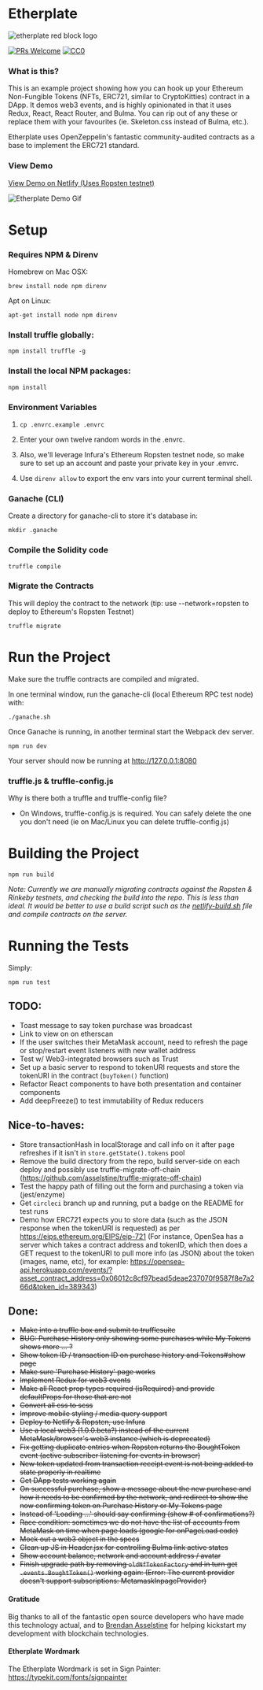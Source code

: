 # Etherplate

![etherplate red block logo](https://raw.githubusercontent.com/chuckbergeron/etherplate/master/app/images/logos/etherplate-logo--red--lg.png)

[![PRs Welcome](https://img.shields.io/badge/PRs-welcome-brightgreen.svg)](http://makeapullrequest.com) [![CC0](https://img.shields.io/badge/license-CC0-green.svg)](https://creativecommons.org/publicdomain/zero/1.0/)

### What is this?

This is an example project showing how you can hook up your Ethereum Non-Fungible Tokens (NFTs, ERC721, similar to CryptoKitties) contract in a DApp. It demos web3 events, and is highly opinionated in that it uses Redux, React, React Router, and Bulma. You can rip out of any these or replace them with your favourites (ie. Skeleton.css instead of Bulma, etc.).

Etherplate uses OpenZeppelin's fantastic community-audited contracts as a base to implement the ERC721 standard.

### View Demo

[View Demo on Netlify (Uses Ropsten testnet)](http://etherplate.netlify.com/)

![Etherplate Demo Gif](https://raw.githubusercontent.com/chuckbergeron/etherplate/master/app/images/etherplate-demo.gif)

# Setup

### Requires NPM & Direnv

Homebrew on Mac OSX:

`brew install node npm direnv`

Apt on Linux:

`apt-get install node npm direnv`

### Install truffle globally:

`npm install truffle -g`

### Install the local NPM packages:

`npm install`

### Environment Variables

1. `cp .envrc.example .envrc`

2. Enter your own twelve random words in the .envrc.

3. Also, we'll leverage Infura's Ethereum Ropsten testnet node, so make sure to set up an account and paste your private key in your .envrc.

4. Use `direnv allow` to export the env vars into your current terminal shell.

### Ganache (CLI)

Create a directory for ganache-cli to store it's database in:

`mkdir .ganache`

### Compile the Solidity code

`truffle compile`

### Migrate the Contracts

This will deploy the contract to the network (tip: use --network=ropsten to deploy to Ethereum's Ropsten Testnet)

`truffle migrate`

# Run the Project

Make sure the truffle contracts are compiled and migrated.

In one terminal window, run the ganache-cli (local Ethereum RPC test node) with:

`./ganache.sh`

Once Ganache is running, in another terminal start the Webpack dev server.

`npm run dev`

Your server should now be running at http://127.0.0.1:8080

### truffle.js & truffle-config.js

Why is there both a truffle and truffle-config file?

* On Windows, truffle-config.js is required. You can safely delete the one you don't need (ie on Mac/Linux you can delete truffle-config.js)

# Building the Project

`npm run build`

*Note: Currently we are manually migrating contracts against the Ropsten & Rinkeby testnets, and checking the build into the repo. This is less than ideal. It would be better to use a build script such as the [netlify-build.sh](https://github.com/chuckbergeron/etherplate/blob/master/netlify-build.sh) file and compile contracts on the server.*

# Running the Tests

Simply:

`npm run test`


## TODO:

* Toast message to say token purchase was broadcast
* Link to view on on etherscan
* If the user switches their MetaMask account, need to refresh the page or stop/restart event listeners with new wallet address
* Test w/ Web3-integrated browsers such as Trust
* Set up a basic server to respond to tokenURI requests and store the tokenURI in the contract (`buyToken()` function)
* Refactor React components to have both presentation and container components
* Add deepFreeze() to test immutability of Redux reducers

## Nice-to-haves:

* Store transactionHash in localStorage and call info on it after page refreshes if it isn't in `store.getState().tokens` pool
* Remove the build directory from the repo, build server-side on each deploy and possibly use truffle-migrate-off-chain (https://github.com/asselstine/truffle-migrate-off-chain)
* Test the happy path of filling out the form and purchasing a token via (jest/enzyme)
* Get `circleci` branch up and running, put a badge on the README for test runs
* Demo how ERC721 expects you to store data (such as the JSON response when the tokenURI is requested) as per https://eips.ethereum.org/EIPS/eip-721 (For instance, OpenSea has a server which takes a contract address and tokenID, which then does a GET request to the tokenURI to pull more info (as JSON) about the token (images, name, etc), for example: https://opensea-api.herokuapp.com/events/?asset_contract_address=0x06012c8cf97bead5deae237070f9587f8e7a266d&token_id=389343)


## Done:

* ~~Make into a truffle box and submit to trufflesuite~~
* ~~BUG: Purchase History only showing some purchases while My Tokens shows more ... ?~~
* ~~Show token ID / transaction ID on purchase history and Tokens#show page~~
* ~~Make sure 'Purchase History' page works~~
* ~~Implement Redux for web3 events~~
* ~~Make all React prop types required (isRequired) and provide defaultProps for those that are not~~
* ~~Convert all css to scss~~
* ~~Improve mobile styling / media query support~~
* ~~Deploy to Netlify & Ropsten, use Infura~~
* ~~Use a local web3 (1.0.0.beta?) instead of the current MetaMask/browser's web3 instance (which is deprecated)~~
* ~~Fix getting duplicate entries when Ropsten returns the BoughtToken event (active subscriber listening for events in browser)~~
* ~~New token updated from transaction receipt event is not being added to state properly in realtime~~
* ~~Get DApp tests working again~~
* ~~On successful purchase, show a message about the new purchase and how it needs to be confirmed by the network, and redirect to show the now confirming token on Purchase History or My Tokens page~~
* ~~Instead of 'Loading ...' should say confirming (show # of confirmations?)~~
* ~~Race condition: sometimes we do not have the list of accounts from MetaMask on time when page loads (google for onPageLoad code)~~
* ~~Mock out a web3 object in the specs~~
* ~~Clean up JS in Header.jsx for controlling Bulma link active states~~
* ~~Show account balance, network and account address / avatar~~
* ~~Finish upgrade path by removing `oldNfTokenFactory` and in turn get `.events.BoughtToken()` working again: (Error: The current provider doesn't support subscriptions: MetamaskInpageProvider)~~


#### Gratitude

Big thanks to all of the fantastic open source developers who have made this technology actual, and to [Brendan Asselstine](https://medium.com/@asselstine) for helping kickstart my development with blockchain technologies.

#### Etherplate Wordmark

The Etherplate Wordmark is set in Sign Painter: https://typekit.com/fonts/signpainter


